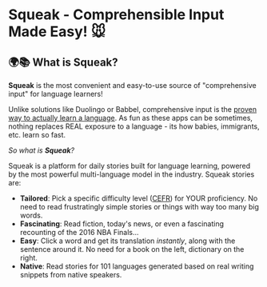 # Squeak - Comprehensible Input Made Easy! 🐭

## 🌍📚 What is Squeak?
**Squeak** is the most convenient and easy-to-use source of "comprehensive input" for language learners! 

Unlike solutions like Duolingo or Babbel, comprehensive input is the [proven way to actually learn a language](https://sdkrashen.com/content/articles/case_for_comprehensible_input.pdf). As fun as these apps can be sometimes, nothing replaces REAL exposure to a language - its how babies, immigrants, etc. learn so fast.

*So what is **Squeak**?*

Squeak is a platform for daily stories built for language learning, powered by the most powerful multi-language model in the industry.
Squeak stories are:
- **Tailored**: Pick a specific difficulty level ([CEFR](https://danteinlinea.com/blog/en/the-cefr-levels/)) for YOUR proficiency. No need to read frustratingly simple stories or things with way too many big words.
- **Fascinating**: Read fiction, today's news, or even a fascinating recounting of the 2016 NBA Finals...
- **Easy**: Click a word and get its translation *instantly*, along with the sentence around it. No need for a book on the left, dictionary on the right.
- **Native**: Read stories for 101 languages generated based on real writing snippets from native speakers.